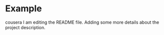 # Example
cousera
I am editing the README file. Adding some more details about the project description.
